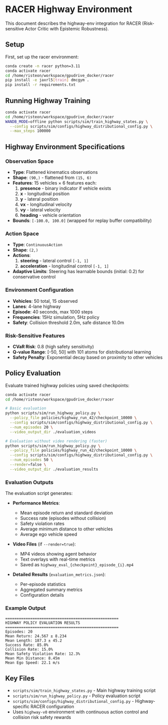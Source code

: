 # RACER Highway Environment

This document describes the highway-env integration for RACER (Risk-sensitive Actor Critic with Epistemic Robustness).

## Setup

First, set up the racer environment:
```bash
conda create -n racer python=3.11
conda activate racer
cd /home/risteon/workspace/gpudrive_docker/racer
pip install -e jaxrl5[train] dmcgym .
pip install -r requirements.txt
```

## Running Highway Training

```bash
conda activate racer
cd /home/risteon/workspace/gpudrive_docker/racer
WANDB_MODE=offline python scripts/sim/train_highway_states.py \
  --config scripts/sim/configs/highway_distributional_config.py \
  --max_steps 100000
```

## Highway Environment Specifications

### Observation Space
- **Type**: Flattened kinematics observations
- **Shape**: `(90,)` - flattened from `(15, 6)`
- **Features**: 15 vehicles × 6 features each:
  1. **presence** - binary indicator if vehicle exists
  2. **x** - longitudinal position 
  3. **y** - lateral position
  4. **vx** - longitudinal velocity
  5. **vy** - lateral velocity  
  6. **heading** - vehicle orientation
- **Bounds**: `[-100.0, 100.0]` (wrapped for replay buffer compatibility)

### Action Space
- **Type**: `ContinuousAction`
- **Shape**: `(2,)` 
- **Actions**:
  1. **steering** - lateral control `[-1, 1]`
  2. **acceleration** - longitudinal control `[-1, 1]`
- **Adaptive Limits**: Steering has learnable bounds (initial: 0.2) for conservative control

### Environment Configuration
- **Vehicles**: 50 total, 15 observed
- **Lanes**: 4-lane highway
- **Episode**: 40 seconds, max 1000 steps  
- **Frequencies**: 15Hz simulation, 5Hz policy
- **Safety**: Collision threshold 2.0m, safe distance 10.0m

### Risk-Sensitive Features
- **CVaR Risk**: 0.8 (high safety sensitivity)
- **Q-value Range**: [-50, 50] with 101 atoms for distributional learning
- **Safety Penalty**: Exponential decay based on proximity to other vehicles

## Policy Evaluation

Evaluate trained highway policies using saved checkpoints:

```bash
conda activate racer
cd /home/risteon/workspace/gpudrive_docker/racer

# Basic evaluation
python scripts/sim/run_highway_policy.py \
  --policy_file policies/highway_run_42/checkpoint_10000 \
  --config scripts/sim/configs/highway_distributional_config.py \
  --num_episodes 20 \
  --video_output_dir ./evaluation_videos

# Evaluation without video rendering (faster)
python scripts/sim/run_highway_policy.py \
  --policy_file policies/highway_run_42/checkpoint_10000 \
  --config scripts/sim/configs/highway_distributional_config.py \
  --num_episodes 50 \
  --render=false \
  --video_output_dir ./evaluation_results
```

### Evaluation Outputs

The evaluation script generates:

- **Performance Metrics**:
  - Mean episode return and standard deviation
  - Success rate (episodes without collision)
  - Safety violation rates
  - Average minimum distance to other vehicles
  - Average ego vehicle speed

- **Video Files** (if `--render=true`):
  - MP4 videos showing agent behavior
  - Text overlays with real-time metrics
  - Saved as `highway_eval_{checkpoint}_episode_{i}.mp4`

- **Detailed Results** (`evaluation_metrics.json`):
  - Per-episode statistics
  - Aggregated summary metrics
  - Configuration details

### Example Output

```
==================================================
HIGHWAY POLICY EVALUATION RESULTS
==================================================
Episodes: 20
Mean Return: 24.567 ± 8.234
Mean Length: 187.3 ± 45.2
Success Rate: 85.0%
Collision Rate: 15.0%
Mean Safety Violation Rate: 12.3%
Mean Min Distance: 8.45m
Mean Ego Speed: 22.1 m/s
```

## Key Files
- `scripts/sim/train_highway_states.py` - Main highway training script
- `scripts/sim/run_highway_policy.py` - Policy evaluation script
- `scripts/sim/configs/highway_distributional_config.py` - Highway-specific RACER configuration
- Uses `highway-v0` environment with continuous action control and collision risk safety rewards